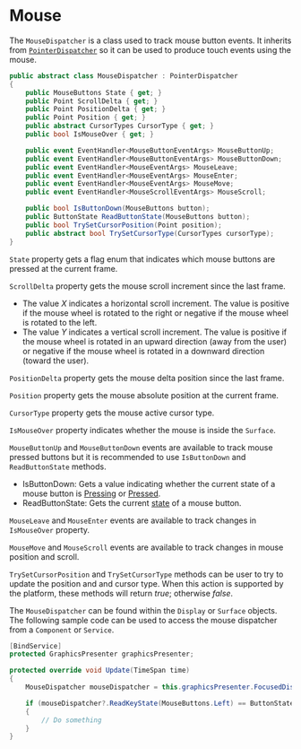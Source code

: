 # Mouse

The `MouseDispatcher` is a class used to track mouse button events. It inherits from [`PointerDispatcher`](touch.md) so it can be used to produce touch events using the mouse.

```csharp
public abstract class MouseDispatcher : PointerDispatcher
{
    public MouseButtons State { get; }
    public Point ScrollDelta { get; }
    public Point PositionDelta { get; }
    public Point Position { get; }
    public abstract CursorTypes CursorType { get; }
    public bool IsMouseOver { get; }

    public event EventHandler<MouseButtonEventArgs> MouseButtonUp;
    public event EventHandler<MouseButtonEventArgs> MouseButtonDown;
    public event EventHandler<MouseEventArgs> MouseLeave;
    public event EventHandler<MouseEventArgs> MouseEnter;
    public event EventHandler<MouseEventArgs> MouseMove;
    public event EventHandler<MouseScrollEventArgs> MouseScroll;

    public bool IsButtonDown(MouseButtons button);
    public ButtonState ReadButtonState(MouseButtons button);
    public bool TrySetCursorPosition(Point position);
    public abstract bool TrySetCursorType(CursorTypes cursorType);
}
```
`State` property gets a flag enum that indicates which mouse buttons are pressed at the current frame.

`ScrollDelta` property gets the mouse scroll increment since the last frame.
 - The value *X* indicates a horizontal scroll increment. The value is positive if the mouse wheel is rotated to the right or negative if the mouse wheel is rotated to the left.
 - The value *Y* indicates a vertical scroll increment. The value is positive if the mouse wheel is rotated in an upward direction (away from the user) or negative if the mouse wheel is rotated in a downward direction (toward the user).

`PositionDelta` property gets the mouse delta position since the last frame.

`Position` property gets the mouse absolute position at the current frame.

`CursorType` property gets the mouse active cursor type.

`IsMouseOver` property indicates whether the mouse is inside the `Surface`.

`MouseButtonUp` and `MouseButtonDown` events are available to track mouse pressed buttons but it is recommended to use `IsButtonDown` and `ReadButtonState` methods.
 - IsButtonDown: Gets a value indicating whether the current state of a mouse button is [Pressing](button_states.md) or [Pressed](button_states.md).
 - ReadButtonState: Gets the current [state](button_states.md) of a mouse button.

`MouseLeave` and `MouseEnter` events are available to track changes in `IsMouseOver` property.

`MouseMove` and `MouseScroll` events are available to track changes in mouse position and scroll.

`TrySetCursorPosition` and `TrySetCursorType` methods can be user to try to update the position and and cursor type. When this action is supported by the platform, these methods will return *true*; otherwise *false*.

The `MouseDispatcher` can be found within the `Display` or `Surface` objects. The following sample code can be used to access the mouse dispatcher from a `Component` or `Service`.

```csharp
[BindService]
protected GraphicsPresenter graphicsPresenter;

protected override void Update(TimeSpan time)
{
    MouseDispatcher mouseDispatcher = this.graphicsPresenter.FocusedDisplay?.MouseDispatcher;

    if (mouseDispatcher?.ReadKeyState(MouseButtons.Left) == ButtonState.Pressing)
    {
        // Do something
    }
}
```
